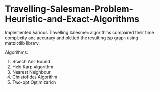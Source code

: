 # Travelling-Salesman-Problem-Heuristic-and-Exact-Algorithms

Implemented Various Travelling Salesmen algorithms compaired their time complexity and accuracy and plotted the resulting tsp graph using matplotlib library.


Algorithms:
1) Branch And Bound
2) Held Karp Algorithm
3) Nearest Neighbour
4) Christofides Algorithm
5) Two-opt Optimizarion 
